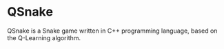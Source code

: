 # QSnake
QSnake is a Snake game written in C++ programming language, based on the Q-Learning algorithm.
